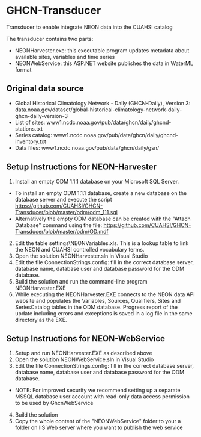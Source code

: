 # GHCN-Transducer
Transducer to enable integrate NEON data into the CUAHSI catalog

The transducer contains two parts:
- NEONHarvester.exe: this executable program updates metadata about available sites, variables and time series
- NEONWebService: this ASP.NET website publishes the data in WaterML format

## Original data source
- Global Historical Climatology Network - Daily (GHCN-Daily), Version 3: data.noaa.gov/dataset/global-historical-climatology-network-daily-ghcn-daily-version-3
- List of sites: www1.ncdc.noaa.gov/pub/data/ghcn/daily/ghcnd-stations.txt
- Series catalog: www1.ncdc.noaa.gov/pub/data/ghcn/daily/ghcnd-inventory.txt
- Data files: www1.ncdc.noaa.gov/pub/data/ghcn/daily/gsn/

## Setup Instructions for NEON-Harvester
1. Install an empty ODM 1.1.1 database on your Microsoft SQL Server. 
- To install an empty ODM 1.1.1 database, create a new database on the database server and execute the script https://github.com/CUAHSI/GHCN-Transducer/blob/master/odm/odm_111.sql
- Alternatively the empty ODM database can be created with the "Attach Database" command using the file: https://github.com/CUAHSI/GHCN-Transducer/blob/master/odm/OD.mdf
2. Edit the table settings\NEONVariables.xls. This is a lookup table to link the NEON and CUAHSI controlled vocabulary terms.
2. Open the solution NEONHarvester.sln in Visual Studio
4. Edit the file ConnectionStrings.config: fill in the correct database server, database name, database user and database password for the ODM database.
5. Build the solution and run the command-line program NEONHarvester.EXE
6. While executing the NEONHarvester.EXE connects to the NEON data API website and populates the Variables, Sources, Qualifiers, Sites and SeriesCatalog tables in the ODM database. Progress report of the update including errors and exceptions is saved in a log file in the same directory as the EXE.

## Setup Instructions for NEON-WebService
1. Setup and run NEONHarvester.EXE as described above
2. Open the solution NEONWebService.sln in Visual Studio
3. Edit the file ConnectionStrings.config: fill in the correct database server, database name, database user and database password for the ODM database.
- NOTE: For improved security we recommend setting up a separate MSSQL database user account with read-only data access permission to be used by GhcnWebService
4. Build the solution
5. Copy the whole content of the "NEONWebService" folder to your a folder on IIS Web server where you want to publish the web service
